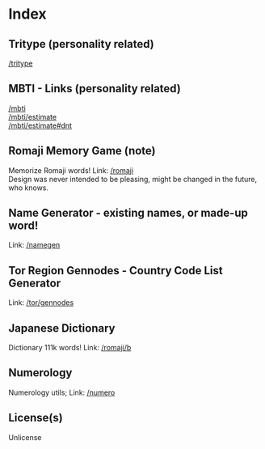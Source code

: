 # Index

## Tritype (personality related)
[/tritype](https://slowsient.github.io/tritype)<br>
## MBTI - Links (personality related)
[/mbti](https://slowsient.github.io/mbti)<br>
[/mbti/estimate](https://slowsient.github.io/mbti/estimate)<br>
[/mbti/estimate#dnt](https://slowsient.github.io/mbti/estimate#dnt)<br>

## Romaji Memory Game (note)
Memorize Romaji words! Link: [/romaji](https://slowsient.github.io/romaji)<br>
Design was never intended to be pleasing, might be changed in the future, who knows.<br>
## Name Generator - existing names, or made-up word!
Link: [/namegen](https://slowsient.github.io/namegen)
## Tor Region Gennodes - Country Code List Generator
Link: [/tor/gennodes](https://slowsient.github.io/tor/gennodes)

## Japanese Dictionary
Dictionary 111k words! Link: [/romaji/b](https://slowsient.github.io/romaji/b)<br>

## Numerology
Numerology utils; Link: [/numero](https://slowsient.github.io/numero)<br>
## License(s)
Unlicense<br>
